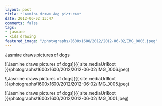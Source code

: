 ```yaml
---
layout: post
title: "Jasmine draws dog pictures"
date: 2012-06-02 13:47
comments: false
tags: 
- jasmine
- kids drawing
featured_image: "/photographs/1600x1600/2012/2012-06-02/IMG_0006.jpeg"
---
```

Jasmine draws pictures of dogs


![Jasmine draws pictures of dogs]({{ site.mediaUrlRoot }}/photographs/1600x1600/2012/2012-06-02/IMG_0006.jpeg)



![Jasmine draws pictures of dogs]({{ site.mediaUrlRoot }}/photographs/1600x1600/2012/2012-06-02/IMG_0005.jpeg)



![Jasmine draws pictures of dogs]({{ site.mediaUrlRoot }}/photographs/1600x1600/2012/2012-06-02/IMG_0001.jpeg)
